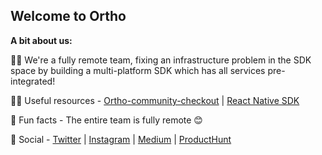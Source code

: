 ## Welcome to Ortho

 
**A bit about us:**

🙋‍♀️ We're a fully remote team, fixing an infrastructure problem in the SDK space by building a multi-platform SDK which has all services pre-integrated! 

👩‍💻 Useful resources - [Ortho-community-checkout](https://github.com/OrthoHQ/ortho-community-checkout) |   [React Native SDK](https://github.com/OrthoHQ/react-native-ortho)  

🍿 Fun facts - The entire team is fully remote 😊

💬 Social - [Twitter](https://twitter.com/tryortho) | [Instagram](https://www.instagram.com/tryortho/) | [Medium](https://medium.com/tryortho) | [ProductHunt](https://www.producthunt.com/posts/ortho)
  
